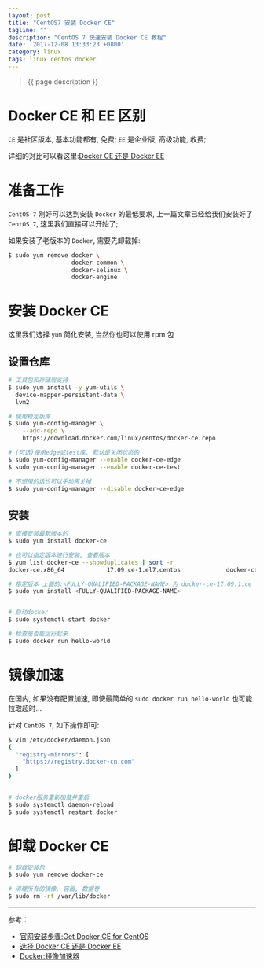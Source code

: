 ```yaml
---
layout: post
title: "CentOS7 安装 Docker CE"
tagline: ""
description: "CentOS 7 快速安装 Docker CE 教程"
date: '2017-12-08 13:33:23 +0800'
category: linux
tags: linux centos docker
---
```

> {{ page.description }}

# Docker CE 和 EE 区别
`CE` 是社区版本, 基本功能都有, 免费; `EE` 是企业版, 高级功能, 收费;

详细的对比可以看这里:[Docker CE 还是 Docker EE](http://blog.csdn.net/liumiaocn/article/details/60468257)

# 准备工作
`CentOS 7` 刚好可以达到安装 `Docker` 的最低要求, 上一篇文章已经给我们安装好了 `CentOS 7`, 这里我们直接可以开始了; 

如果安装了老版本的 `Docker`, 需要先卸载掉:
```bash
$ sudo yum remove docker \
                  docker-common \
                  docker-selinux \
                  docker-engine
```

# 安装 Docker CE
这里我们选择 `yum` 简化安装, 当然你也可以使用 rpm 包

## 设置仓库
```bash
# 工具包和存储层支持
$ sudo yum install -y yum-utils \
  device-mapper-persistent-data \
  lvm2

# 使用稳定版库
$ sudo yum-config-manager \
    --add-repo \
    https://download.docker.com/linux/centos/docker-ce.repo

# (可选)使用edge或test库, 默认是关闭状态的
$ sudo yum-config-manager --enable docker-ce-edge
$ sudo yum-config-manager --enable docker-ce-test

# 不想用的话也可以手动再关掉
$ sudo yum-config-manager --disable docker-ce-edge
```

## 安装
```bash
# 直接安装最新版本的
$ sudo yum install docker-ce

# 也可以指定版本进行安装, 查看版本
$ yum list docker-ce --showduplicates | sort -r
docker-ce.x86_64            17.09.ce-1.el7.centos             docker-ce-stable

# 指定版本 上面的:<FULLY-QUALIFIED-PACKAGE-NAME> 为 docker-ce-17.09.1.ce
$ sudo yum install <FULLY-QUALIFIED-PACKAGE-NAME>


# 启动docker
$ sudo systemctl start docker

# 检查是否能运行起来
$ sudo docker run hello-world
```

# 镜像加速
在国内, 如果没有配置加速, 即使最简单的 `sudo docker run hello-world` 也可能拉取超时...

针对 `CentOS 7`, 如下操作即可:
```bash
$ vim /etc/docker/daemon.json
{
  "registry-mirrors": [
    "https://registry.docker-cn.com"
  ]
}


# docker服务重新加载并重启
$ sudo systemctl daemon-reload
$ sudo systemctl restart docker
```

# 卸载 Docker CE
```bash
# 卸载安装包
$ sudo yum remove docker-ce

# 清理所有的镜像, 容器, 数据卷
$ sudo rm -rf /var/lib/docker
```

---
参考：
- [官网安装步骤:Get Docker CE for CentOS](https://docs.docker.com/engine/installation/linux/docker-ce/centos/)
- [选择 Docker CE 还是 Docker EE](http://blog.csdn.net/liumiaocn/article/details/60468257)
- [Docker:镜像加速器](https://yeasy.gitbooks.io/docker_practice/content/install/mirror.html)
